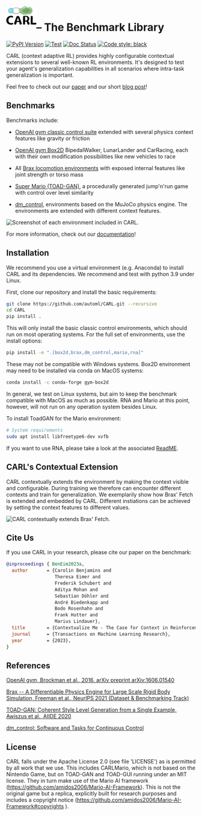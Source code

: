 <img align="left" width="80" src="./docs/source/figures/CARL_logo.png" alt="CARL">

# – The Benchmark Library
[![PyPI Version](https://img.shields.io/pypi/v/carl-bench.svg)](https://pypi.python.org/pypi/carl-bench)
[![Test](https://github.com/automl/carl/actions/workflows/tests.yaml/badge.svg)](https://github.com/automl/carl/actions/workflows/tests.yaml)
[![Doc Status](https://github.com/automl/carl/actions/workflows/docs.yaml/badge.svg)](https://github.com/automl/carl/actions/workflows/docs.yaml)
[![Code style: black](https://img.shields.io/badge/code%20style-black-000000.svg)](https://github.com/psf/black)

CARL (context adaptive RL) provides highly configurable contextual extensions
to several well-known RL environments.
It's designed to test your agent's generalization capabilities
in all scenarios where intra-task generalization is important.

Feel free to check out our [paper](https://arxiv.org/abs/2110.02102) and our short [blog post](https://www.automl.org/carl-a-benchmark-to-study-generalization-in-reinforcement-learning/)!

## Benchmarks
Benchmarks include:
- [OpenAI gym classic control suite](https://gym.openai.com/envs/#classic_control) extended with several physics context features like gravity or friction

- [OpenAI gym Box2D](https://gym.openai.com/envs/#box2d) BipedalWalker, LunarLander and
  CarRacing, each with their own modification possibilities like
  new vehicles to race

- All [Brax locomotion environments](https://github.com/google/brax) with exposed internal features like joint strength or torso mass

- [Super Mario (TOAD-GAN)](https://github.com/Mawiszus/TOAD-GAN), a procedurally generated jump'n'run game with control
  over level similarity

- [dm_control](https://github.com/deepmind/dm_control), environments based on the MuJoCo physics engine. The environments are extended with different context features.

![Screenshot of each environment included in CARL.](./docs/source/figures/envs_overview.png)

For more information, check out our [documentation](https://automl.github.io/CARL/)!


## Installation
We recommend you use a virtual environment (e.g. Anaconda) to
install CARL and its dependencies. We recommend and test with python 3.9 under Linux.

First, clone our repository and install the basic requirements:
```bash
git clone https://github.com/automl/CARL.git --recursive
cd CARL
pip install .
```

This will only install the basic classic control environments, which should run on most operating systems. For the full set of environments, use the install options:
```bash
pip install -e ".[box2d,brax,dm_control,mario,rna]"
```

These may not be compatible with Windows systems. Box2D environment may need to be installed via conda on MacOS systems:
```bash
conda install -c conda-forge gym-box2d
```

In general, we test on Linux systems, but aim to keep the benchmark compatible with MacOS as much as possible.
RNA and Mario at this point, however, will not run on any operation system besides Linux.

To install ToadGAN for the Mario environment:
```bash
# System requirements
sudo apt install libfreetype6-dev xvfb
```

If you want to use RNA, please take a look at the associated [ReadME](carl/envs/rna/readme.md).

## CARL's Contextual Extension
CARL contextually extends the environment by making the context visible and configurable.
During training we therefore can encounter different contexts and train for generalization.
We exemplarily show how Brax' Fetch is extended and embedded by CARL.
Different instiations can be achieved by setting the context features to different values.

![CARL contextually extends Brax' Fetch.](./docs/source/figures/concept.png)

## Cite Us
If you use CARL in your research, please cite our paper on the benchmark:
```bibtex
@inproceedings { BenEim2023a,
  author       = {Carolin Benjamins and
                  Theresa Eimer and
                  Frederik Schubert and
                  Aditya Mohan and
                  Sebastian Döhler and
                  André Biedenkapp and
                  Bodo Rosenhahn and
                  Frank Hutter and
                  Marius Lindauer},
  title        = {Contextualize Me - The Case for Context in Reinforcement Learning},
  journal      = {Transactions on Machine Learning Research},
  year         = {2023},
}

```

## References
[OpenAI gym, Brockman et al., 2016. arXiv preprint arXiv:1606.01540](https://arxiv.org/pdf/1606.01540.pdf)

[Brax -- A Differentiable Physics Engine for Large Scale
Rigid Body Simulation, Freeman et al., NeurIPS 2021 (Dataset &
Benchmarking Track)](https://arxiv.org/pdf/2106.13281.pdf)

[TOAD-GAN: Coherent Style Level Generation from a Single Example,
Awiszus et al., AIIDE 2020](https://arxiv.org/pdf/2008.01531.pdf)

[dm_control: Software and Tasks for Continuous Control](https://arxiv.org/pdf/2006.12983.pdf)

## License
CARL falls under the Apache License 2.0 (see file 'LICENSE') as is permitted by all
work that we use. This includes CARLMario, which is not based on the Nintendo Game, but on
TOAD-GAN and TOAD-GUI running under an MIT license. They in turn make use of the Mario AI framework
(https://github.com/amidos2006/Mario-AI-Framework). This is not the original game but a replica,
explicitly built for research purposes and includes a copyright notice (https://github.com/amidos2006/Mario-AI-Framework#copyrights ).
